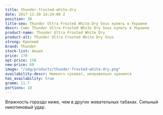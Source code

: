 ```yaml
---
title: thunder-frosted-white-dry
date: 2017-11-20 14:24:00 Z
position: 30
title-seo: Thunder Ultra Frosted White Dry Snus купить в Украине
descr: Снюс Thunder Ultra Frosted White Dry Snus купить в Украине
product-name: Thunder Ultra Frosted White Dry
product-alt: Thunder Ultra Frosted White Dry Snus
strong: Крепкий
brand: Thunder
stock-list: Акция
price: 170
opt-price: 158
new-price: 60
image: "/img/products/thunder-frosted-white-dry.png"
availability-descr: Немного суховат, неправильно хранился
has_availability: true
gramm: 11.7
portions: 18
---
```


Влажность гораздо ниже, чем в других жевательных табаках. Сильный никотиновый удар.